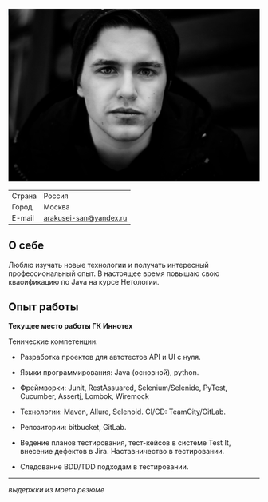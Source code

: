 ![](lex.png)

|||
| ----------- | ------------ |
| Страна      | Россия       |
| Город       | Москва       |
| E-mail      | arakusei-san@yandex.ru |

О себе
---------
Люблю изучать новые технологии и получать интересный профессиональный опыт.
В настоящее время повышаю свою кваоификацию по Java на курсе Нетологии.

Опыт работы
----------

**Текущее место работы ГК Иннотех**

Тенические компетенции:

* Разработка проектов для автотестов API и UI с нуля.

* Языки программирования: Java (основной), python.

* Фреймворки: Junit, RestAssuared,
Selenium/Selenide, PyTest, Cucumber, Assertj, Lombok,
Wiremock

* Технологии: Maven, Allure, Selenoid.
CI/CD: TeamCity/GitLab.

* Репозитории: bitbucket, GitLab.

* Ведение планов тестирования, тест-кейсов в системе
Test It, внесение дефектов в Jira. Наставничество в
тестировании.

* Следование BDD/TDD подходам в тестировании.

*** 
*выдержки из моего резюме* 
